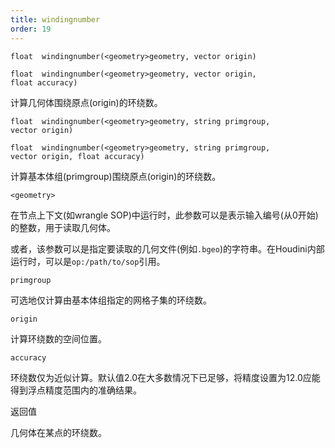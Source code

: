 ```yaml
---
title: windingnumber
order: 19
---
```


`float  windingnumber(<geometry>geometry, vector origin)`

`float  windingnumber(<geometry>geometry, vector origin, float accuracy)`

计算几何体围绕原点(origin)的环绕数。

`float  windingnumber(<geometry>geometry, string primgroup, vector origin)`

`float  windingnumber(<geometry>geometry, string primgroup, vector origin, float accuracy)`

计算基本体组(primgroup)围绕原点(origin)的环绕数。

`<geometry>`

在节点上下文(如wrangle SOP)中运行时，此参数可以是表示输入编号(从0开始)的整数，用于读取几何体。

或者，该参数可以是指定要读取的几何文件(例如`.bgeo`)的字符串。在Houdini内部运行时，可以是`op:/path/to/sop`引用。

`primgroup`

可选地仅计算由基本体组指定的网格子集的环绕数。

`origin`

计算环绕数的空间位置。

`accuracy`

环绕数仅为近似计算。默认值2.0在大多数情况下已足够，将精度设置为12.0应能得到浮点精度范围内的准确结果。

返回值

几何体在某点的环绕数。
